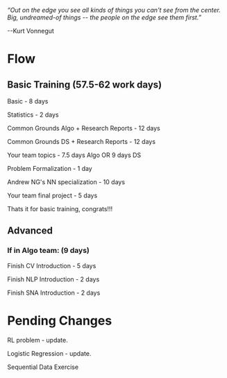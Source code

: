 *“Out on the edge you see all kinds of things you can't see from the center. 
Big, undreamed-of things -- the people on the edge see them first.”*

--Kurt Vonnegut

# Flow

## Basic Training (57.5-62 work days)

Basic - 8 days

Statistics - 2 days

Common Grounds Algo + Research Reports - 12 days

Common Grounds DS + Research Reports - 12 days

Your team topics - 7.5 days Algo OR 9 days DS

Problem Formalization - 1 day

Andrew NG's NN specialization - 10 days

Your team final project - 5 days

Thats it for basic training, congrats!!!

## Advanced 

### If in Algo team: (9 days)

Finish CV Introduction - 5 days

Finish NLP Introduction - 2 days

Finish SNA Introduction - 2 days

# Pending Changes

RL problem - update.

Logistic Regression - update.

Sequential Data Exercise
